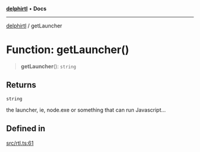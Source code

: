 [**delphirtl**](../README.md) • **Docs**

***

[delphirtl](../globals.md) / getLauncher

# Function: getLauncher()

> **getLauncher**(): `string`

## Returns

`string`

the launcher, ie, node.exe or something that can run Javascript...

## Defined in

[src/rtl.ts:61](https://github.com/chuacw/delphirtl/blob/43018ba067448e7ddb820bbba64235119b6becfc/src/rtl.ts#L61)
